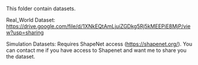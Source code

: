 This folder contain datasets.

Real_World Dataset: https://drive.google.com/file/d/1XNkEQtAmLjuiZGDkg5Rj5kMEEPiE8MjP/view?usp=sharing

Simulation Datasets: Requires ShapeNet access (https://shapenet.org/). You can contact me if you have access to Shapenet and want me to share you the dataset.